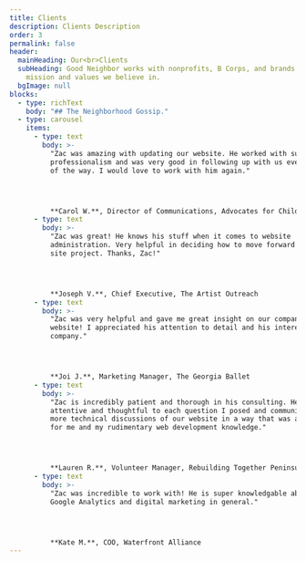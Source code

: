 ```yaml
---
title: Clients
description: Clients Description
order: 3
permalink: false
header:
  mainHeading: Our<br>Clients
  subHeading: Good Neighbor works with nonprofits, B Corps, and brands whose
    mission and values we believe in.
  bgImage: null
blocks:
  - type: richText
    body: "## The Neighborhood Gossip."
  - type: carousel
    items:
      - type: text
        body: >-
          "Zac was amazing with updating our website. He worked with such
          professionalism and was very good in following up with us every step
          of the way. I would love to work with him again."




          **Carol W.**, Director of Communications, Advocates for Children and Youth
      - type: text
        body: >-
          "Zac was great! He knows his stuff when it comes to website
          administration. Very helpful in deciding how to move forward for my
          site project. Thanks, Zac!"




          **Joseph V.**, Chief Executive, The Artist Outreach
      - type: text
        body: >-
          "Zac was very helpful and gave me great insight on our company's
          website! I appreciated his attention to detail and his interest in the
          company."




          **Joi J.**, Marketing Manager, The Georgia Ballet
      - type: text
        body: >-
          "Zac is incredibly patient and thorough in his consulting. He was
          attentive and thoughtful to each question I posed and communicated the
          more technical discussions of our website in a way that was accessible
          for me and my rudimentary web development knowledge."




          **Lauren R.**, Volunteer Manager, Rebuilding Together Peninsula
      - type: text
        body: >-
          "Zac was incredible to work with! He is super knowledgable about
          Google Analytics and digital marketing in general."




          **Kate M.**, COO, Waterfront Alliance
---
```

